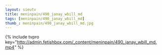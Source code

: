 ```yaml
--- 
layout: sieutv
title: meninpain/490_janay_wbill_md
tags: [meninpain/490_janay_wbill_md]
thumb_: meninpain/490_janay_wbill_md.jpg
---
```

{% include tvpro key="http://admin.fetishbox.com/_content/meninpain/490_janay_wbill_md.mp4" %} 
